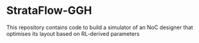 # StrataFlow-GGH
This repository contains code to build a simulator of an NoC designer that optimises its layout based on RL-derived parameters
